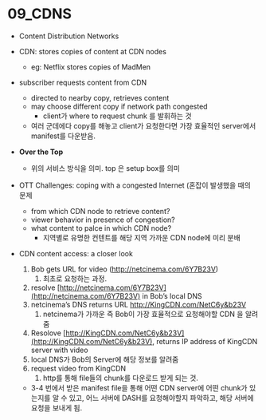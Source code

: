 # 09_CDNS

- Content Distribution Networks
- CDN: stores copies of content at CDN nodes
    - eg: Netflix stores copies of MadMen
- subscriber requests content from CDN
    - directed to nearby copy, retrieves content
    - may choose different copy if network path congested
        - client가 where to request chunk 를 발휘하는 것
    - 여러 군데에다 copy를 해놓고 client가 요청한다면 가장 효율적인 server에서 manifest를 다운받음.
- **Over the Top**
    - 위의 서비스 방식을 의미. top 은 setup box를 의미
- OTT Challenges: coping with a congested Internet (혼잡이 발생했을 때의 문제
    - from which CDN node to retrieve content?
    - viewer behavior in presence of congestion?
    - what content to palce in which CDN node?
        - 지역별로 유명한 컨텐트를 해당 지역 가까운 CDN node에 미리 분배
- CDN content access: a closer look
    
    
    1. Bob gets URL for video (http://netcinema.com/6Y7B23V)
        1. 최초로 요청하는 과정.
    2. resolve [http://netcinema.com/6Y7B23V](http://netcinema.com/6Y7B23V) in Bob’s local DNS
    3. netcinema’s DNS returns URL http://KingCDN.com/NetC6y&b23V
        1. netcinema가 가까운 즉 Bob이 가장 효율적으로 요청해야할 CDN 을 알려줌
    4. Resolove [http://KingCDN.com/NetC6y&b23V](http://KingCDN.com/NetC6y&b23V), returns IP address of KingCDN server with video
    5. local DNS가 Bob의 Server에 해당 정보를 알려줌
    6. request video from KingCDN
        1. http를 통해 file들의 chunk를 다운로드 받게 되는 것.
            
            
    - 3-4 번에서 받은 manifest file을 통해 어떤 CDN server에 어떤 chunk가 있는지를 알 수 있고, 어느 서버에 DASH를 요청해야할지 파악하고, 해당 서버에 요청을 보내게 됨.
